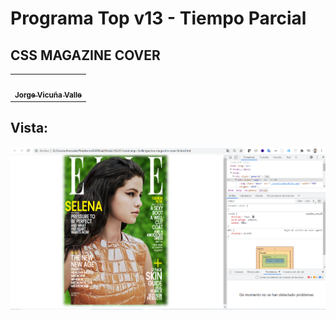 # Programa Top v13 - Tiempo Parcial

## CSS MAGAZINE COVER

<table>
  <tr>
      <td align="center">
      <a href="https://jorge-vicuna.gitlab.io/jorge-vicuna/">
        <img src="https://jorge-vicuna.gitlab.io/jorge-vicuna/static/media/avatar.272f0e79.jpg" width="100px;" alt=""/>
        <br />
        <sub><b>Jorge Vicuña Valle</b></sub>
      </a>
    </td>
</Table>

## Vista:

<img src="./vista.png" width="1000px;" alt=""/>
